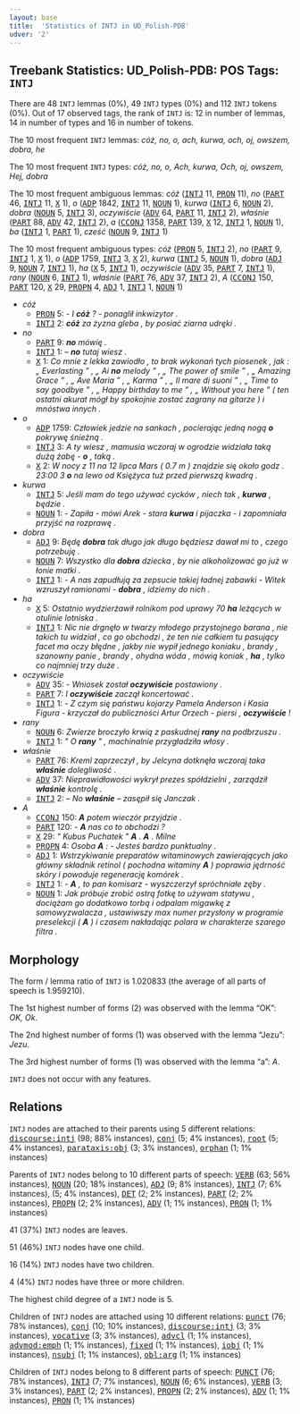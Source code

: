 ```yaml
---
layout: base
title:  'Statistics of INTJ in UD_Polish-PDB'
udver: '2'
---
```


## Treebank Statistics: UD_Polish-PDB: POS Tags: `INTJ`

There are 48 `INTJ` lemmas (0%), 49 `INTJ` types (0%) and 112 `INTJ` tokens (0%).
Out of 17 observed tags, the rank of `INTJ` is: 12 in number of lemmas, 14 in number of types and 16 in number of tokens.

The 10 most frequent `INTJ` lemmas: <em>cóż, no, o, ach, kurwa, och, oj, owszem, dobra, he</em>

The 10 most frequent `INTJ` types:  <em>cóż, no, o, Ach, kurwa, Och, oj, owszem, Hej, dobra</em>

The 10 most frequent ambiguous lemmas: <em>cóż</em> (<tt><a href="pl_pdb-pos-INTJ.html">INTJ</a></tt> 11, <tt><a href="pl_pdb-pos-PRON.html">PRON</a></tt> 11), <em>no</em> (<tt><a href="pl_pdb-pos-PART.html">PART</a></tt> 46, <tt><a href="pl_pdb-pos-INTJ.html">INTJ</a></tt> 11, <tt><a href="pl_pdb-pos-X.html">X</a></tt> 1), <em>o</em> (<tt><a href="pl_pdb-pos-ADP.html">ADP</a></tt> 1842, <tt><a href="pl_pdb-pos-INTJ.html">INTJ</a></tt> 11, <tt><a href="pl_pdb-pos-NOUN.html">NOUN</a></tt> 1), <em>kurwa</em> (<tt><a href="pl_pdb-pos-INTJ.html">INTJ</a></tt> 6, <tt><a href="pl_pdb-pos-NOUN.html">NOUN</a></tt> 2), <em>dobra</em> (<tt><a href="pl_pdb-pos-NOUN.html">NOUN</a></tt> 5, <tt><a href="pl_pdb-pos-INTJ.html">INTJ</a></tt> 3), <em>oczywiście</em> (<tt><a href="pl_pdb-pos-ADV.html">ADV</a></tt> 64, <tt><a href="pl_pdb-pos-PART.html">PART</a></tt> 11, <tt><a href="pl_pdb-pos-INTJ.html">INTJ</a></tt> 2), <em>właśnie</em> (<tt><a href="pl_pdb-pos-PART.html">PART</a></tt> 88, <tt><a href="pl_pdb-pos-ADV.html">ADV</a></tt> 42, <tt><a href="pl_pdb-pos-INTJ.html">INTJ</a></tt> 2), <em>a</em> (<tt><a href="pl_pdb-pos-CCONJ.html">CCONJ</a></tt> 1358, <tt><a href="pl_pdb-pos-PART.html">PART</a></tt> 139, <tt><a href="pl_pdb-pos-X.html">X</a></tt> 12, <tt><a href="pl_pdb-pos-INTJ.html">INTJ</a></tt> 1, <tt><a href="pl_pdb-pos-NOUN.html">NOUN</a></tt> 1), <em>ba</em> (<tt><a href="pl_pdb-pos-INTJ.html">INTJ</a></tt> 1, <tt><a href="pl_pdb-pos-PART.html">PART</a></tt> 1), <em>cześć</em> (<tt><a href="pl_pdb-pos-NOUN.html">NOUN</a></tt> 9, <tt><a href="pl_pdb-pos-INTJ.html">INTJ</a></tt> 1)

The 10 most frequent ambiguous types:  <em>cóż</em> (<tt><a href="pl_pdb-pos-PRON.html">PRON</a></tt> 5, <tt><a href="pl_pdb-pos-INTJ.html">INTJ</a></tt> 2), <em>no</em> (<tt><a href="pl_pdb-pos-PART.html">PART</a></tt> 9, <tt><a href="pl_pdb-pos-INTJ.html">INTJ</a></tt> 1, <tt><a href="pl_pdb-pos-X.html">X</a></tt> 1), <em>o</em> (<tt><a href="pl_pdb-pos-ADP.html">ADP</a></tt> 1759, <tt><a href="pl_pdb-pos-INTJ.html">INTJ</a></tt> 3, <tt><a href="pl_pdb-pos-X.html">X</a></tt> 2), <em>kurwa</em> (<tt><a href="pl_pdb-pos-INTJ.html">INTJ</a></tt> 5, <tt><a href="pl_pdb-pos-NOUN.html">NOUN</a></tt> 1), <em>dobra</em> (<tt><a href="pl_pdb-pos-ADJ.html">ADJ</a></tt> 9, <tt><a href="pl_pdb-pos-NOUN.html">NOUN</a></tt> 7, <tt><a href="pl_pdb-pos-INTJ.html">INTJ</a></tt> 1), <em>ha</em> (<tt><a href="pl_pdb-pos-X.html">X</a></tt> 5, <tt><a href="pl_pdb-pos-INTJ.html">INTJ</a></tt> 1), <em>oczywiście</em> (<tt><a href="pl_pdb-pos-ADV.html">ADV</a></tt> 35, <tt><a href="pl_pdb-pos-PART.html">PART</a></tt> 7, <tt><a href="pl_pdb-pos-INTJ.html">INTJ</a></tt> 1), <em>rany</em> (<tt><a href="pl_pdb-pos-NOUN.html">NOUN</a></tt> 6, <tt><a href="pl_pdb-pos-INTJ.html">INTJ</a></tt> 1), <em>właśnie</em> (<tt><a href="pl_pdb-pos-PART.html">PART</a></tt> 76, <tt><a href="pl_pdb-pos-ADV.html">ADV</a></tt> 37, <tt><a href="pl_pdb-pos-INTJ.html">INTJ</a></tt> 2), <em>A</em> (<tt><a href="pl_pdb-pos-CCONJ.html">CCONJ</a></tt> 150, <tt><a href="pl_pdb-pos-PART.html">PART</a></tt> 120, <tt><a href="pl_pdb-pos-X.html">X</a></tt> 29, <tt><a href="pl_pdb-pos-PROPN.html">PROPN</a></tt> 4, <tt><a href="pl_pdb-pos-ADJ.html">ADJ</a></tt> 1, <tt><a href="pl_pdb-pos-INTJ.html">INTJ</a></tt> 1, <tt><a href="pl_pdb-pos-NOUN.html">NOUN</a></tt> 1)


* <em>cóż</em>
  * <tt><a href="pl_pdb-pos-PRON.html">PRON</a></tt> 5: <em>- I <b>cóż</b> ? - ponaglił inkwizytor .</em>
  * <tt><a href="pl_pdb-pos-INTJ.html">INTJ</a></tt> 2: <em><b>cóż</b> za żyzna gleba , by posiać ziarna udręki .</em>
* <em>no</em>
  * <tt><a href="pl_pdb-pos-PART.html">PART</a></tt> 9: <em><b>no</b> mówię .</em>
  * <tt><a href="pl_pdb-pos-INTJ.html">INTJ</a></tt> 1: <em>– <b>no</b> tutaj wiesz .</em>
  * <tt><a href="pl_pdb-pos-X.html">X</a></tt> 1: <em>Co mnie z lekka zawiodło , to brak wykonań tych piosenek , jak : „ Everlasting ” , „ Ai <b>no</b> melody ” , „ The power of smile ” , „ Amazing Grace ” , „ Ave Maria ” , „ Karma ” , „ Il mare di suoni ” , „ Time to say goodbye ” , „ Happy birthday to me ” , „ Without you here ” ( ten ostatni akurat mógł by spokojnie zostać zagrany na gitarze ) i mnóstwa innych .</em>
* <em>o</em>
  * <tt><a href="pl_pdb-pos-ADP.html">ADP</a></tt> 1759: <em>Człowiek jedzie na sankach , pocierając jedną nogą <b>o</b> pokrywę śnieżną .</em>
  * <tt><a href="pl_pdb-pos-INTJ.html">INTJ</a></tt> 3: <em>A ty wiesz , mamusia wczoraj w ogrodzie widziała taką dużą żabę - <b>o</b> , taką .</em>
  * <tt><a href="pl_pdb-pos-X.html">X</a></tt> 2: <em>W nocy z 11 na 12 lipca Mars ( 0.7 m ) znajdzie się około godz . 23:00 3 <b>o</b> na lewo od Księżyca tuż przed pierwszą kwadrą .</em>
* <em>kurwa</em>
  * <tt><a href="pl_pdb-pos-INTJ.html">INTJ</a></tt> 5: <em>Jeśli mam do tego używać cycków , niech tak , <b>kurwa</b> , będzie .</em>
  * <tt><a href="pl_pdb-pos-NOUN.html">NOUN</a></tt> 1: <em>- Zapiła - mówi Arek - stara <b>kurwa</b> i pijaczka - i zapomniała przyjść na rozprawę .</em>
* <em>dobra</em>
  * <tt><a href="pl_pdb-pos-ADJ.html">ADJ</a></tt> 9: <em>Będę <b>dobra</b> tak długo jak długo będziesz dawał mi to , czego potrzebuję .</em>
  * <tt><a href="pl_pdb-pos-NOUN.html">NOUN</a></tt> 7: <em>Wszystko dla <b>dobra</b> dziecka , by nie alkoholizować go już w łonie matki .</em>
  * <tt><a href="pl_pdb-pos-INTJ.html">INTJ</a></tt> 1: <em>- A nas zapudłują za zepsucie takiej ładnej zabawki - Witek wzruszył ramionami - <b>dobra</b> , idziemy do nich .</em>
* <em>ha</em>
  * <tt><a href="pl_pdb-pos-X.html">X</a></tt> 5: <em>Ostatnio wydzierżawił rolnikom pod uprawy 70 <b>ha</b> leżących w otulinie lotniska .</em>
  * <tt><a href="pl_pdb-pos-INTJ.html">INTJ</a></tt> 1: <em>Nic nie drgnęło w twarzy młodego przystojnego barana , nie takich tu widział , co go obchodzi , że ten nie całkiem tu pasujący facet ma oczy błędne , jakby nie wypił jednego koniaku , brandy , szanowny panie , brandy , ohydna wóda , mówią koniak , <b>ha</b> , tylko co najmniej trzy duże .</em>
* <em>oczywiście</em>
  * <tt><a href="pl_pdb-pos-ADV.html">ADV</a></tt> 35: <em>- Wniosek został <b>oczywiście</b> postawiony .</em>
  * <tt><a href="pl_pdb-pos-PART.html">PART</a></tt> 7: <em>I <b>oczywiście</b> zaczął koncertować .</em>
  * <tt><a href="pl_pdb-pos-INTJ.html">INTJ</a></tt> 1: <em>- Z czym się państwu kojarzy Pamela Anderson i Kasia Figura - krzyczał do publiczności Artur Orzech - piersi , <b>oczywiście</b> !</em>
* <em>rany</em>
  * <tt><a href="pl_pdb-pos-NOUN.html">NOUN</a></tt> 6: <em>Zwierze broczyło krwią z paskudnej <b>rany</b> na podbrzuszu .</em>
  * <tt><a href="pl_pdb-pos-INTJ.html">INTJ</a></tt> 1: <em>" O <b>rany</b> " , machinalnie przygładziła włosy .</em>
* <em>właśnie</em>
  * <tt><a href="pl_pdb-pos-PART.html">PART</a></tt> 76: <em>Kreml zaprzeczył , by Jelcyna dotknęła wczoraj taka <b>właśnie</b> dolegliwość .</em>
  * <tt><a href="pl_pdb-pos-ADV.html">ADV</a></tt> 37: <em>Nieprawidłowości wykrył prezes spółdzielni , zarządził <b>właśnie</b> kontrolę .</em>
  * <tt><a href="pl_pdb-pos-INTJ.html">INTJ</a></tt> 2: <em>– No <b>właśnie</b> – zasępił się Janczak .</em>
* <em>A</em>
  * <tt><a href="pl_pdb-pos-CCONJ.html">CCONJ</a></tt> 150: <em><b>A</b> potem wieczór przyjdzie .</em>
  * <tt><a href="pl_pdb-pos-PART.html">PART</a></tt> 120: <em>- <b>A</b> nas co to obchodzi ?</em>
  * <tt><a href="pl_pdb-pos-X.html">X</a></tt> 29: <em>" Kubus Puchatek " <b>A</b> . <b>A</b> . Milne</em>
  * <tt><a href="pl_pdb-pos-PROPN.html">PROPN</a></tt> 4: <em>Osoba <b>A</b> : - Jesteś bardzo punktualny .</em>
  * <tt><a href="pl_pdb-pos-ADJ.html">ADJ</a></tt> 1: <em>Wstrzykiwanie preparatów witaminowych zawierających jako główny składnik retinol ( pochodna witaminy <b>A</b> ) poprawia jędrność skóry i powoduje regenerację komórek .</em>
  * <tt><a href="pl_pdb-pos-INTJ.html">INTJ</a></tt> 1: <em>- <b>A</b> , to pan komisarz - wyszczerzył spróchniałe zęby .</em>
  * <tt><a href="pl_pdb-pos-NOUN.html">NOUN</a></tt> 1: <em>Jak próbuje zrobić ostrą fotkę to używam statywu , dociążam go dodatkowo torbą i odpalam migawkę z samowyzwalacza , ustawiwszy max numer przysłony w programie preselekcji ( <b>A</b> ) i czasem nakładając polara w charakterze szarego filtra .</em>

## Morphology

The form / lemma ratio of `INTJ` is 1.020833 (the average of all parts of speech is 1.959210).

The 1st highest number of forms (2) was observed with the lemma “OK”: <em>OK, Ok</em>.

The 2nd highest number of forms (1) was observed with the lemma “Jezu”: <em>Jezu</em>.

The 3rd highest number of forms (1) was observed with the lemma “a”: <em>A</em>.

`INTJ` does not occur with any features.


## Relations

`INTJ` nodes are attached to their parents using 5 different relations: <tt><a href="pl_pdb-dep-discourse-intj.html">discourse:intj</a></tt> (98; 88% instances), <tt><a href="pl_pdb-dep-conj.html">conj</a></tt> (5; 4% instances), <tt><a href="pl_pdb-dep-root.html">root</a></tt> (5; 4% instances), <tt><a href="pl_pdb-dep-parataxis-obj.html">parataxis:obj</a></tt> (3; 3% instances), <tt><a href="pl_pdb-dep-orphan.html">orphan</a></tt> (1; 1% instances)

Parents of `INTJ` nodes belong to 10 different parts of speech: <tt><a href="pl_pdb-pos-VERB.html">VERB</a></tt> (63; 56% instances), <tt><a href="pl_pdb-pos-NOUN.html">NOUN</a></tt> (20; 18% instances), <tt><a href="pl_pdb-pos-ADJ.html">ADJ</a></tt> (9; 8% instances), <tt><a href="pl_pdb-pos-INTJ.html">INTJ</a></tt> (7; 6% instances),  (5; 4% instances), <tt><a href="pl_pdb-pos-DET.html">DET</a></tt> (2; 2% instances), <tt><a href="pl_pdb-pos-PART.html">PART</a></tt> (2; 2% instances), <tt><a href="pl_pdb-pos-PROPN.html">PROPN</a></tt> (2; 2% instances), <tt><a href="pl_pdb-pos-ADV.html">ADV</a></tt> (1; 1% instances), <tt><a href="pl_pdb-pos-PRON.html">PRON</a></tt> (1; 1% instances)

41 (37%) `INTJ` nodes are leaves.

51 (46%) `INTJ` nodes have one child.

16 (14%) `INTJ` nodes have two children.

4 (4%) `INTJ` nodes have three or more children.

The highest child degree of a `INTJ` node is 5.

Children of `INTJ` nodes are attached using 10 different relations: <tt><a href="pl_pdb-dep-punct.html">punct</a></tt> (76; 78% instances), <tt><a href="pl_pdb-dep-conj.html">conj</a></tt> (10; 10% instances), <tt><a href="pl_pdb-dep-discourse-intj.html">discourse:intj</a></tt> (3; 3% instances), <tt><a href="pl_pdb-dep-vocative.html">vocative</a></tt> (3; 3% instances), <tt><a href="pl_pdb-dep-advcl.html">advcl</a></tt> (1; 1% instances), <tt><a href="pl_pdb-dep-advmod-emph.html">advmod:emph</a></tt> (1; 1% instances), <tt><a href="pl_pdb-dep-fixed.html">fixed</a></tt> (1; 1% instances), <tt><a href="pl_pdb-dep-iobj.html">iobj</a></tt> (1; 1% instances), <tt><a href="pl_pdb-dep-nsubj.html">nsubj</a></tt> (1; 1% instances), <tt><a href="pl_pdb-dep-obl-arg.html">obl:arg</a></tt> (1; 1% instances)

Children of `INTJ` nodes belong to 8 different parts of speech: <tt><a href="pl_pdb-pos-PUNCT.html">PUNCT</a></tt> (76; 78% instances), <tt><a href="pl_pdb-pos-INTJ.html">INTJ</a></tt> (7; 7% instances), <tt><a href="pl_pdb-pos-NOUN.html">NOUN</a></tt> (6; 6% instances), <tt><a href="pl_pdb-pos-VERB.html">VERB</a></tt> (3; 3% instances), <tt><a href="pl_pdb-pos-PART.html">PART</a></tt> (2; 2% instances), <tt><a href="pl_pdb-pos-PROPN.html">PROPN</a></tt> (2; 2% instances), <tt><a href="pl_pdb-pos-ADV.html">ADV</a></tt> (1; 1% instances), <tt><a href="pl_pdb-pos-PRON.html">PRON</a></tt> (1; 1% instances)

